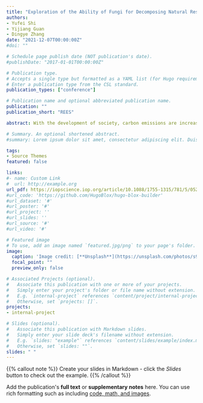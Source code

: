 ```yaml
---
title: "Exploration of the Ability of Fungi for Decomposing Natural Resources Based on Multiple Regression Equation and Cellular Automata"
authors:
- Yufei Shi
- Yijiang Guan
- Dingye Zhang
date: "2021-12-07T00:00:00Z"
#doi: ""

# Schedule page publish date (NOT publication's date).
#publishDate: "2017-01-01T00:00:00Z"

# Publication type.
# Accepts a single type but formatted as a YAML list (for Hugo requirements).
# Enter a publication type from the CSL standard.
publication_types: ["conference"]

# Publication name and optional abbreviated publication name.
publication: ""
publication_short: "REES"

abstract: With the development of society, carbon emissions are increasing. The key organisms to maintain the stability of the carbon cycle are fungi that can be easily seen and ignored. In this paper, we selected several fungi to establish the model of decomposition and reproduction so that we can understand the role they played. First of all, we studied several physiological indexes of fungi, and established the degradation model through multiple regression analysis, and multiple linear regression equation for the relationship between decomposition rate, growth rate, unit volume density of mycelium, temperature and humidity tolerance. Next, we established the competitive growth model based on logistic model, simulated the competitive growth process of strains with different growth rates, humidity tolerance, and the total decomposition rate. In order to be closer to the real situation, we set up the competitive growth model among four species. By arranging fungal communities randomly to simulate different biodiversity, we analyzed the effects on the decomposition rate in the case of that the environmental temperature and humidity changed by 10% respectively. After that, we established a growth prediction model based on ARIMA. By querying the climate data of five typical climates, we established the competitive growth model with 4 combinations, and we obtained a short-term model, a medium-term trend and a longtern forecast to describe growth, reproduction and decomposition rate. In order to refine the strains of the pressure of competition and the influence of the distance between the strains of competition, we have established improved competition evolution model based on the cellular automata theory of population. The model helped us comprehend the competition between species on a micro level. All these analyses showed us the significance of biodiversity and the great role decomposers play in Earth.

# Summary. An optional shortened abstract.
#summary: Lorem ipsum dolor sit amet, consectetur adipiscing elit. Duis posuere tellus ac convallis placerat. Proin tincidunt magna sed ex sollicitudin condimentum.

tags:
- Source Themes
featured: false

links:
#- name: Custom Link
#  url: http://example.org
url_pdf: https://iopscience.iop.org/article/10.1088/1755-1315/781/5/052018/meta
#url_code: 'https://github.com/HugoBlox/hugo-blox-builder'
#url_dataset: '#'
#url_poster: '#'
#url_project: ''
#url_slides: ''
#url_source: '#'
#url_video: '#'

# Featured image
# To use, add an image named `featured.jpg/png` to your page's folder. 
image:
  caption: 'Image credit: [**Unsplash**](https://unsplash.com/photos/s9CC2SKySJM)'
  focal_point: ""
  preview_only: false

# Associated Projects (optional).
#   Associate this publication with one or more of your projects.
#   Simply enter your project's folder or file name without extension.
#   E.g. `internal-project` references `content/project/internal-project/index.md`.
#   Otherwise, set `projects: []`.
projects:
- internal-project

# Slides (optional).
#   Associate this publication with Markdown slides.
#   Simply enter your slide deck's filename without extension.
#   E.g. `slides: "example"` references `content/slides/example/index.md`.
#   Otherwise, set `slides: ""`.
slides: " "
---
```


{{% callout note %}}
Create your slides in Markdown - click the *Slides* button to check out the example.
{{% /callout %}}

Add the publication's **full text** or **supplementary notes** here. You can use rich formatting such as including [code, math, and images](https://docs.hugoblox.com/content/writing-markdown-latex/).

